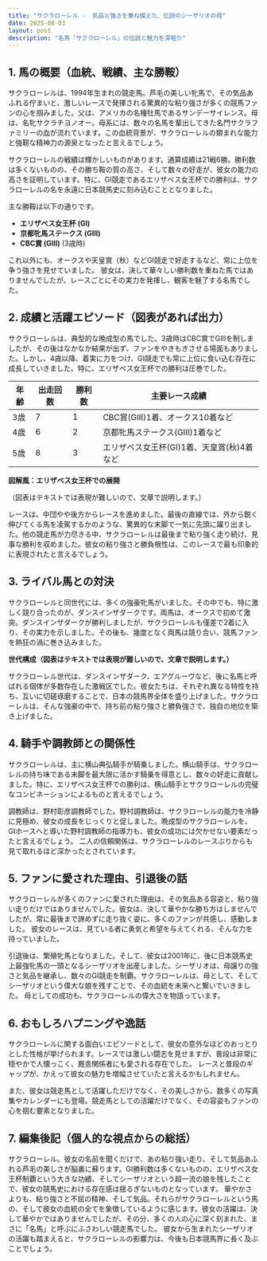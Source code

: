 ```yaml
---
title: "サクラローレル -  気品と強さを兼ね備えた、伝説のシーザリオの母"
date: 2025-08-03
layout: post
description: "名馬『サクラローレル』の伝説と魅力を深堀り"
---
```


## 1. 馬の概要（血統、戦績、主な勝鞍）

サクラローレルは、1994年生まれの競走馬。芦毛の美しい牝馬で、その気品あふれる佇まいと、激しいレースで発揮される驚異的な粘り強さが多くの競馬ファンの心を掴みました。父は、アメリカの名種牡馬であるサンデーサイレンス。母は、名牝サクラチヨノオー。母系には、数々の名馬を輩出してきた名門サクラファミリーの血が流れています。この血統背景が、サクラローレルの類まれな能力と強靭な精神力の源泉となったと言えるでしょう。

サクラローレルの戦績は輝かしいものがあります。通算成績は21戦6勝。勝利数は多くないものの、その勝ち鞍の質の高さ、そして数々の好走が、彼女の能力の高さを証明しています。特に、GI競走であるエリザベス女王杯での勝利は、サクラローレルの名を永遠に日本競馬史に刻み込むこととなりました。

主な勝鞍は以下の通りです。

* **エリザベス女王杯 (GI)**
* **京都牝馬ステークス (GIII)**
* **CBC賞 (GIII)**  (3歳時)

これ以外にも、オークスや天皇賞（秋）などGI競走で好走するなど、常に上位を争う強さを見せていました。  彼女は、決して華々しい勝利数を重ねた馬ではありませんでしたが、レースごとにその実力を発揮し、観客を魅了する名馬でした。


## 2. 成績と活躍エピソード（図表があれば出力）

サクラローレルは、典型的な晩成型の馬でした。3歳時はCBC賞でGIIIを制しましたが、その後はなかなか結果が出ず、ファンをやきもきさせる場面もありました。しかし、4歳以降、着実に力をつけ、GI競走でも常に上位に食い込む存在に成長していきました。特に、エリザベス女王杯での勝利は圧巻でした。

| 年齢 | 出走回数 | 勝利数 | 主要レース成績 |
|---|---|---|---|
| 3歳 | 7 | 1 | CBC賞(GIII)1着、オークス10着など |
| 4歳 | 6 | 2 | 京都牝馬ステークス(GIII)1着など |
| 5歳 | 8 | 3 | エリザベス女王杯(GI)1着、天皇賞(秋)4着など |


**図解風：エリザベス女王杯での展開**

（図表はテキストでは表現が難しいので、文章で説明します。）

レースは、中団やや後方からレースを進めました。最後の直線では、外から鋭く伸びてくる馬を凌駕するかのような、驚異的な末脚で一気に先頭に躍り出ました。他の競走馬が力尽きる中、サクラローレルは最後まで粘り強く走り続け、見事な勝利を収めました。彼女の粘り強さと勝負根性は、このレースで最も印象的に表現されたと言えるでしょう。


## 3. ライバル馬との対決

サクラローレルと同世代には、多くの強豪牝馬がいました。その中でも、特に激しく競り合ったのが、ダンスインザダークです。両馬は、オークスで初めて激突。ダンスインザダークが勝利しましたが、サクラローレルも僅差で2着に入り、その実力を示しました。その後も、幾度となく両馬は競り合い、競馬ファンを熱狂の渦に巻き込みました。


**世代構成（図表はテキストでは表現が難しいので、文章で説明します。）**

サクラローレル世代は、ダンスインザダーク、エアグルーヴなど、後に名馬と呼ばれる個体が多数存在した激戦区でした。彼女たちは、それぞれ異なる特性を持ち、互いに切磋琢磨することで、日本の競馬界全体を盛り上げました。サクラローレルは、そんな強豪の中で、持ち前の粘り強さと勝負強さで、独自の地位を築き上げました。


## 4. 騎手や調教師との関係性

サクラローレルは、主に横山典弘騎手が騎乗しました。横山騎手は、サクラローレルの持ち味である末脚を最大限に活かす騎乗を得意とし、数々の好走に貢献しました。特に、エリザベス女王杯での勝利は、横山騎手とサクラローレルの完璧なコンビネーションによるものと言えるでしょう。

調教師は、野村彰彦調教師でした。野村調教師は、サクラローレルの能力を冷静に見極め、彼女の成長をじっくりと促しました。晩成型のサクラローレルを、GIホースへと導いた野村調教師の指導力も、彼女の成功には欠かせない要素だったと言えるでしょう。  二人の信頼関係は、サクラローレルのレースぶりからも見て取れるほど深かったとされています。


## 5. ファンに愛された理由、引退後の話

サクラローレルが多くのファンに愛された理由は、その気品ある容姿と、粘り強い走りだけではありませんでした。彼女は、決して華やかな勝ち方はしませんでしたが、常に最後まで諦めずに走り抜く姿に、多くのファンが共感し、感動しました。  彼女のレースは、見ている者に勇気と希望を与えてくれる、そんな力を持っていました。

引退後は、繁殖牝馬となりました。そして、彼女は2001年に、後に日本競馬史上最強牝馬の一頭となるシーザリオを出産しました。シーザリオは、母譲りの強さと気品を継承し、数々のGI競走を制覇。サクラローレルは、母として、そしてシーザリオという偉大な娘を残すことで、その血統を未来へと繋いでいきました。  母としての成功も、サクラローレルの偉大さを物語っています。


## 6. おもしろハプニングや逸話

サクラローレルに関する面白いエピソードとして、彼女の意外なほどのおっとりとした性格が挙げられます。レースでは激しい闘志を見せますが、普段は非常に穏やかで人懐っこく、厩舎関係者にも愛される存在でした。  レースと普段のギャップが、かえって彼女の魅力を増幅させていたと言えるかもしれません。

また、彼女は競走馬として活躍しただけでなく、その美しさから、数多くの写真集やカレンダーにも登場。競走馬としての活躍だけでなく、その容姿もファンの心を掴む要素となりました。


## 7. 編集後記（個人的な視点からの総括）

サクラローレル。彼女の名前を聞くだけで、あの粘り強い走り、そして気品あふれる芦毛の美しさが脳裏に蘇ります。GI勝利数は多くないものの、エリザベス女王杯制覇という大きな功績、そしてシーザリオという超一流の娘を残したことで、彼女の競馬史における存在感は揺るぎないものとなっています。  華やかさよりも、粘り強さと不屈の精神、そして気品。それらがサクラローレルという馬の、そして彼女の血統の全てを象徴しているように感じます。彼女の活躍は、決して華やかではありませんでしたが、その分、多くの人の心に深く刻まれた、まさに「名馬」と呼ぶにふさわしい競走馬でした。  彼女から生まれたシーザリオの活躍も踏まえると、サクラローレルの影響力は、今後も日本競馬界に長く及ぶことでしょう。
